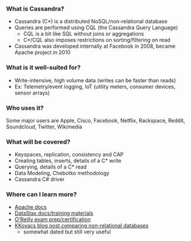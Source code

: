 ### What is Cassandra?
 - Cassandra (C\*) is a distributed NoSQL/non-relational database
 - Queries are performed using CQL (the Cassandra Query Language)
   - CQL is a bit like SQL without joins or aggregations
   - C\*/CQL also imposes restrictions on sorting/filtering on read
 - Cassandra was developed internally at Facebook in 2008, became Apache project in 2010

### What is it well-suited for?
-	Write-intensive, high volume data (writes can be faster than reads)
-	Ex: Telemetry/event logging, IoT (utility meters, consumer devices, sensor arrays)

### Who uses it?
Some major users are Apple, Cisco, Facebook, Netflix, Rackspace, Reddit, Soundcloud, Twitter, Wikimedia

### What will be covered?
-	Keyspaces, replication, consistency and CAP
-	Creating tables, inserts, details of a C* write
-	Querying, details of a C* read
-	Data Modeling, Chebotko methodology
-	Cassandra C# driver


### Where can I learn more?
 - [Apache docs](http://cassandra.apache.org/doc/latest/)
 - [DataStax docs/training materials](http://docs.datastax.com/en/landing_page/doc/index.html) 
 - [O'Reilly exam prep/certification](http://www.oreilly.com/data/cassandracert)
 - [KKovacs blog post comparing non-relational databases](https://kkovacs.eu/cassandra-vs-mongodb-vs-couchdb-vs-redis)
   - somewhat dated but still very useful 

